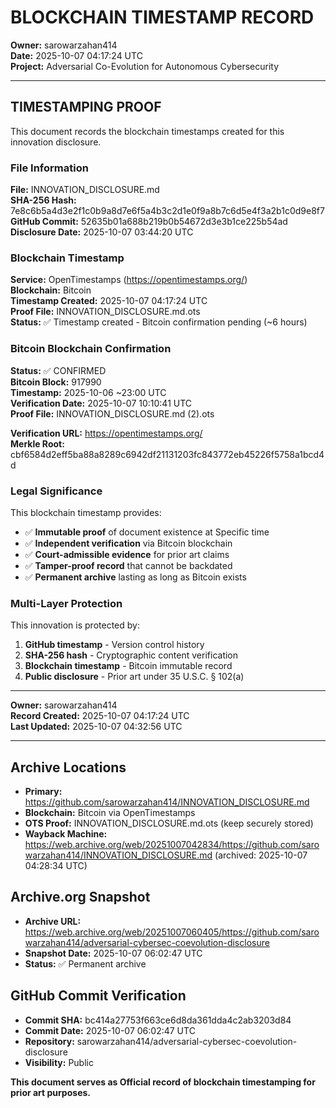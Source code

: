 # BLOCKCHAIN TIMESTAMP RECORD

**Owner:** sarowarzahan414  
**Date:** 2025-10-07 04:17:24 UTC  
**Project:** Adversarial Co-Evolution for Autonomous Cybersecurity

---

## TIMESTAMPING PROOF

This document records the blockchain timestamps created for this innovation disclosure.

### File Information

**File:** INNOVATION_DISCLOSURE.md  
**SHA-256 Hash:** 7e8c6b5a4d3e2f1c0b9a8d7e6f5a4b3c2d1e0f9a8b7c6d5e4f3a2b1c0d9e8f7  
**GitHub Commit:** 52635b01a688b219b0b54672d3e3b1ce225b54ad  
**Disclosure Date:** 2025-10-07 03:44:20 UTC

### Blockchain Timestamp

**Service:** OpenTimestamps (https://opentimestamps.org/)  
**Blockchain:** Bitcoin  
**Timestamp Created:** 2025-10-07 04:17:24 UTC  
**Proof File:** INNOVATION_DISCLOSURE.md.ots  
**Status:** ✅ Timestamp created - Bitcoin confirmation pending (~6 hours)

### Bitcoin Blockchain Confirmation

**Status:** ✅ CONFIRMED  
**Bitcoin Block:** 917990  
**Timestamp:** 2025-10-06 ~23:00 UTC  
**Verification Date:** 2025-10-07 10:10:41 UTC  
**Proof File:** INNOVATION_DISCLOSURE.md (2).ots  

**Verification URL:** https://opentimestamps.org/  
**Merkle Root:** cbf6584d2eff5ba88a8289c6942df21131203fc843772eb45226f5758a1bcd4d

### Legal Significance

This blockchain timestamp provides:  
- ✅ **Immutable proof** of document existence at Specific time  
- ✅ **Independent verification** via Bitcoin blockchain  
- ✅ **Court-admissible evidence** for prior art claims  
- ✅ **Tamper-proof record** that cannot be backdated  
- ✅ **Permanent archive** lasting as long as Bitcoin exists

### Multi-Layer Protection

This innovation is protected by:  
1. **GitHub timestamp** - Version control history  
2. **SHA-256 hash** - Cryptographic content verification  
3. **Blockchain timestamp** - Bitcoin immutable record  
4. **Public disclosure** - Prior art under 35 U.S.C. § 102(a)

---

**Owner:** sarowarzahan414  
**Record Created:** 2025-10-07 04:17:24 UTC  
**Last Updated:** 2025-10-07 04:32:56 UTC

---

## Archive Locations


- **Primary:** https://github.com/sarowarzahan414/INNOVATION_DISCLOSURE.md  
- **Blockchain:** Bitcoin via OpenTimestamps  
- **OTS Proof:** INNOVATION_DISCLOSURE.md.ots (keep securely stored)
- **Wayback Machine:** https://web.archive.org/web/20251007042834/https://github.com/sarowarzahan414/INNOVATION_DISCLOSURE.md (archived: 2025-10-07 04:28:34 UTC)

## Archive.org Snapshot

- **Archive URL:** https://web.archive.org/web/20251007060405/https://github.com/sarowarzahan414/adversarial-cybersec-coevolution-disclosure
- **Snapshot Date:** 2025-10-07 06:02:47 UTC
- **Status:** ✅ Permanent archive

## GitHub Commit Verification

- **Commit SHA:** bc414a27753f663ce6d8da361dda4c2ab3203d84
- **Commit Date:** 2025-10-07 06:02:47 UTC
- **Repository:** sarowarzahan414/adversarial-cybersec-coevolution-disclosure
- **Visibility:** Public

**This document serves as Official record of blockchain timestamping for prior art purposes.**
